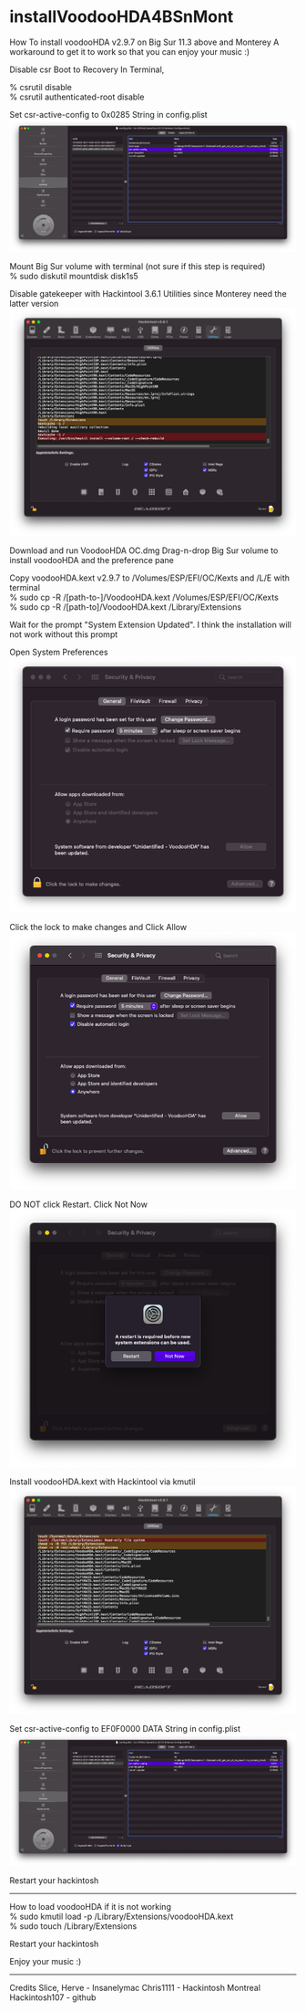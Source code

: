 # installVoodooHDA4BSnMont
How To install voodooHDA v2.9.7 on Big Sur 11.3 above and Monterey
A workaround to get it to work so that you can enjoy your music :)

Disable csr
Boot to Recovery
In Terminal,

% csrutil disable  
% csrutil authenticated-root disable

Set csr-active-config to 0x0285 String in config.plist
![Screenshot](https://github.com/yahgoo/installVoodooHDA4BSnMont/blob/main/img/Screenshot%202021-07-02%20at%2011.19.57%20AM.png)

Mount Big Sur volume with terminal (not sure if this step is required)  
% sudo diskutil mountdisk disk1s5

Disable gatekeeper with Hackintool 3.6.1 Utilities since Monterey need the latter version 
![Screenshot](https://github.com/yahgoo/installVoodooHDA4BSnMont/blob/main/img/Screenshot%202021-07-02%20at%2011.39.53%20AM.png)

Download and run VoodooHDA OC.dmg
Drag-n-drop Big Sur volume to install voodooHDA and the preference pane

Copy voodooHDA.kext v2.9.7 to /Volumes/ESP/EFI/OC/Kexts and /L/E with terminal  
% sudo cp -R /[path-to-]/VoodooHDA.kext /Volumes/ESP/EFI/OC/Kexts  
% sudo cp -R /[path-to]/VoodooHDA.kext /Library/Extensions

Wait for the prompt "System Extension Updated". I think the installation will not work without this prompt

Open System Preferences
![Screenshot](https://github.com/yahgoo/installVoodooHDA4BSnMont/blob/main/img/Screenshot%202021-07-02%20at%2011.52.39%20AM.png)

Click the lock to make changes and Click Allow
![Screenshot](https://github.com/yahgoo/installVoodooHDA4BSnMont/blob/main/img/Screenshot%202021-07-02%20at%2011.54.00%20AM.png)

DO NOT click Restart. Click Not Now
![Screenshot](https://github.com/yahgoo/installVoodooHDA4BSnMont/blob/main/img/Screenshot%202021-07-02%20at%2011.54.29%20AM.png)

Install voodooHDA.kext with Hackintool via kmutil
![Screenshot](https://github.com/yahgoo/installVoodooHDA4BSnMont/blob/main/img/Screenshot%202021-07-02%20at%2011.57.55%20AM.png)

Set csr-active-config to EF0F0000 DATA String in config.plist
![Screenshot](https://github.com/yahgoo/installVoodooHDA4BSnMont/blob/main/img/Screenshot%202021-07-02%20at%201.47.08%20PM.png)

Restart your hackintosh


--------
How to load voodooHDA if it is not working  
% sudo kmutil load -p /Library/Extensions/voodooHDA.kext  
% sudo touch /Library/Extensions

Restart your hackintosh

Enjoy your music :)

-------
Credits
Slice, Herve - Insanelymac
Chris1111 - Hackintosh Montreal
Hackintosh107 - github

